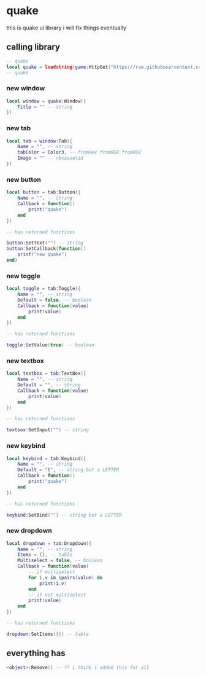 # quake

this is quake ui library i will fix things eventually

## calling library
```lua
-- quake
local quake = loadstring(game:HttpGet("https://raw.githubusercontent.com/idonthaveoneatm/Libraries/normal/quake/src"))()
-- quake
```

### new window
```lua
local window = quake:Window({
    Title = "" -- string
})
```
### new tab
```lua
local tab = window:Tab({
    Name = "", -- string
    tabColor = Color3, -- fromHex fromRGB fromHSV
    Image = "" -- rbxassetid
})
```
### new button
```lua
local button = tab:Button({
    Name = "", -- string
    Callback = function()
        print("quake")
    end
})

-- has returned functions

button:SetText("") -- string
button:SetCallback(function()
    print("new quake")
end)
```
### new toggle
```lua
local toggle = tab:Toggle({
    Name = "", -- string
    Default = false, -- boolean
    Callback = function(value)
        print(value)
    end
})

-- has returned functions

toggle:SetValue(true) -- boolean
```
### new textbox
```lua
local textbox = tab:TextBox({
    Name = "", -- string
    Default = "", -- string
    Callback = function(value)
        print(value)
    end
})

-- has returned functions

textbox:SetInput("") -- string
```
### new keybind
```lua
local keybind = tab:Keybind({
    Name = "", -- string
    Default = "E", -- string but a LETTER
    Callback = function()
        print("quake")
    end
})

-- has returned functions

keybind:SetBind("") -- string but a LETTER
```
### new dropdown
```lua
local dropdown = tab:Dropdown({
    Name = "", -- string
    Items = {}, -- table
    Multiselect = false, -- boolean
    Callback = function(value)
        -- if multiselect
        for i,v in ipairs(value) do
            print(i,v)
        end
        -- if not multiselect
        print(value)
    end
})

-- has returned functions

dropdown:SetItems({}) -- table
```

## everything has
```lua
<object>:Remove() -- ?? i think i added this for all
```
